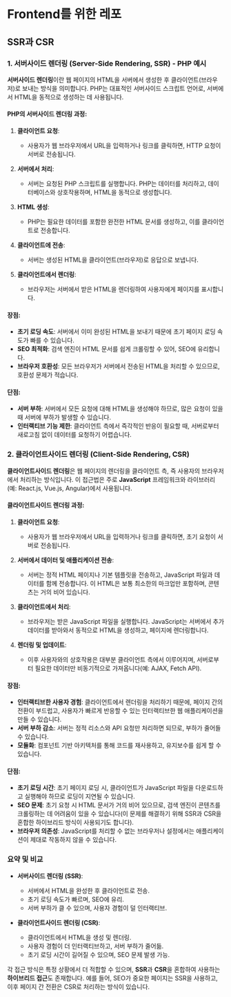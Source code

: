 # Frontend를 위한 레포

## SSR과 CSR

### 1. **서버사이드 렌더링 (Server-Side Rendering, SSR) - PHP 예시**

**서버사이드 렌더링**이란 웹 페이지의 HTML을 서버에서 생성한 후 클라이언트(브라우저)로 보내는 방식을 의미합니다. PHP는 대표적인 서버사이드 스크립트 언어로, 서버에서 HTML을 동적으로 생성하는 데 사용됩니다.

#### **PHP의 서버사이드 렌더링 과정**:

1. **클라이언트 요청**:

   - 사용자가 웹 브라우저에서 URL을 입력하거나 링크를 클릭하면, HTTP 요청이 서버로 전송됩니다.

2. **서버에서 처리**:

   - 서버는 요청된 PHP 스크립트를 실행합니다. PHP는 데이터를 처리하고, 데이터베이스와 상호작용하며, HTML을 동적으로 생성합니다.

3. **HTML 생성**:

   - PHP는 필요한 데이터를 포함한 완전한 HTML 문서를 생성하고, 이를 클라이언트로 전송합니다.

4. **클라이언트에 전송**:

   - 서버는 생성된 HTML을 클라이언트(브라우저)로 응답으로 보냅니다.

5. **클라이언트에서 렌더링**:
   - 브라우저는 서버에서 받은 HTML을 렌더링하여 사용자에게 페이지를 표시합니다.

#### **장점**:

- **초기 로딩 속도**: 서버에서 이미 완성된 HTML을 보내기 때문에 초기 페이지 로딩 속도가 빠를 수 있습니다.
- **SEO 최적화**: 검색 엔진이 HTML 문서를 쉽게 크롤링할 수 있어, SEO에 유리합니다.
- **브라우저 호환성**: 모든 브라우저가 서버에서 전송된 HTML을 처리할 수 있으므로, 호환성 문제가 적습니다.

#### **단점**:

- **서버 부하**: 서버에서 모든 요청에 대해 HTML을 생성해야 하므로, 많은 요청이 있을 때 서버에 부하가 발생할 수 있습니다.
- **인터랙티브 기능 제한**: 클라이언트 측에서 즉각적인 반응이 필요할 때, 서버로부터 새로고침 없이 데이터를 요청하기 어렵습니다.

### 2. **클라이언트사이드 렌더링 (Client-Side Rendering, CSR)**

**클라이언트사이드 렌더링**은 웹 페이지의 렌더링을 클라이언트 측, 즉 사용자의 브라우저에서 처리하는 방식입니다. 이 접근법은 주로 **JavaScript** 프레임워크와 라이브러리(예: React.js, Vue.js, Angular)에서 사용됩니다.

#### **클라이언트사이드 렌더링 과정**:

1. **클라이언트 요청**:

   - 사용자가 웹 브라우저에서 URL을 입력하거나 링크를 클릭하면, 초기 요청이 서버로 전송됩니다.

2. **서버에서 데이터 및 애플리케이션 전송**:

   - 서버는 정적 HTML 페이지나 기본 템플릿을 전송하고, JavaScript 파일과 데이터를 함께 전송합니다. 이 HTML은 보통 최소한의 마크업만 포함하며, 콘텐츠는 거의 비어 있습니다.

3. **클라이언트에서 처리**:

   - 브라우저는 받은 JavaScript 파일을 실행합니다. JavaScript는 서버에서 추가 데이터를 받아와서 동적으로 HTML을 생성하고, 페이지에 렌더링합니다.

4. **렌더링 및 업데이트**:
   - 이후 사용자와의 상호작용은 대부분 클라이언트 측에서 이루어지며, 서버로부터 필요한 데이터만 비동기적으로 가져옵니다(예: AJAX, Fetch API).

#### **장점**:

- **인터랙티브한 사용자 경험**: 클라이언트에서 렌더링을 처리하기 때문에, 페이지 간의 전환이 부드럽고, 사용자가 빠르게 반응할 수 있는 인터랙티브한 웹 애플리케이션을 만들 수 있습니다.
- **서버 부하 감소**: 서버는 정적 리소스와 API 요청만 처리하면 되므로, 부하가 줄어들 수 있습니다.
- **모듈화**: 컴포넌트 기반 아키텍처를 통해 코드를 재사용하고, 유지보수를 쉽게 할 수 있습니다.

#### **단점**:

- **초기 로딩 시간**: 초기 페이지 로딩 시, 클라이언트가 JavaScript 파일을 다운로드하고 실행해야 하므로 로딩이 지연될 수 있습니다.
- **SEO 문제**: 초기 요청 시 HTML 문서가 거의 비어 있으므로, 검색 엔진이 콘텐츠를 크롤링하는 데 어려움이 있을 수 있습니다(이 문제를 해결하기 위해 SSR과 CSR을 혼합한 하이브리드 방식이 사용되기도 합니다).
- **브라우저 의존성**: JavaScript를 처리할 수 없는 브라우저나 설정에서는 애플리케이션이 제대로 작동하지 않을 수 있습니다.

### **요약 및 비교**

- **서버사이드 렌더링 (SSR)**:

  - 서버에서 HTML을 완성한 후 클라이언트로 전송.
  - 초기 로딩 속도가 빠르며, SEO에 유리.
  - 서버 부하가 클 수 있으며, 사용자 경험이 덜 인터랙티브.

- **클라이언트사이드 렌더링 (CSR)**:
  - 클라이언트에서 HTML을 생성 및 렌더링.
  - 사용자 경험이 더 인터랙티브하고, 서버 부하가 줄어듦.
  - 초기 로딩 시간이 길어질 수 있으며, SEO 문제 발생 가능.

각 접근 방식은 특정 상황에서 더 적합할 수 있으며, **SSR**과 **CSR**을 혼합하여 사용하는 **하이브리드 접근**도 존재합니다. 예를 들어, SEO가 중요한 페이지는 SSR을 사용하고, 이후 페이지 간 전환은 CSR로 처리하는 방식이 있습니다.
